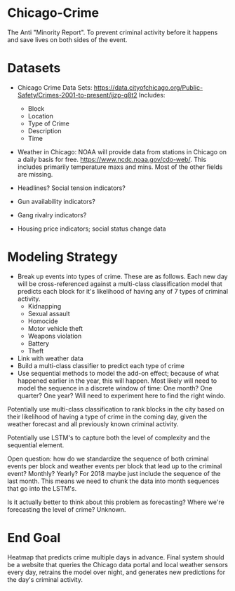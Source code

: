 # Chicago-Crime
The Anti "Minority Report". To prevent criminal activity before it happens and save lives on both sides of the event. 

# Datasets
- Chicago Crime Data Sets: 
https://data.cityofchicago.org/Public-Safety/Crimes-2001-to-present/ijzp-q8t2
Includes:
    - Block
    - Location
    - Type of Crime
    - Description
    - Time 

- Weather in Chicago: NOAA will provide data from stations in Chicago on a daily basis for free.
https://www.ncdc.noaa.gov/cdo-web/. This includes primarily temperature maxs and mins. Most of the other fields are missing.

- Headlines? Social tension indicators?
- Gun availability indicators? 
- Gang rivalry indicators? 
- Housing price indicators; social status change data


# Modeling Strategy
- Break up events into types of crime. These are as follows. Each new day will be cross-referenced against a multi-class classification model that predicts each block for it's likelihood of having any of 7 types of criminal activity.
    - Kidnapping
    - Sexual assault 
    - Homocide
    - Motor vehicle theft 
    - Weapons violation
    - Battery
    - Theft
- Link with weather data
- Build a multi-class classifier to predict each type of crime
- Use sequential methods to model the add-on effect; because of what happened earlier in the year, this will happen. Most likely will need to model the sequence in a discrete window of time: One month? One quarter? One year? Will need to experiment here to find the right windo. 

Potentially use multi-class classification to rank blocks in the city based on their likelihood of having a type of crime in the coming day, given the weather forecast and all previously known criminal activity. 


Potentially use LSTM's to capture both the level of complexity and the sequential element. 

Open question: how do we standardize the sequence of both criminal events per block and weather events per block that lead up to the criminal event? Monthly? Yearly? For 2018 maybe just include the sequence of the last month. This means we need to chunk the data into month sequences that go into the LSTM's.

Is it actually better to think about this problem as forecasting? Where we're forecasting the level of crime? Unknown.

# End Goal
Heatmap that predicts crime multiple days in advance. Final system should be a website that queries the Chicago data portal and local weather sensors every day, retrains the model over night, and generates new predictions for the day's criminal activity.
